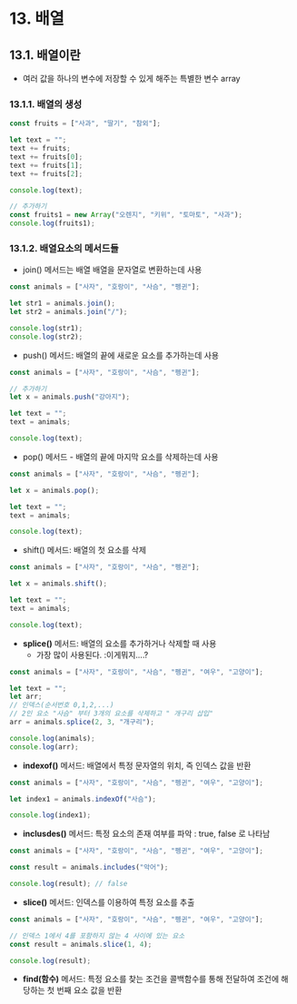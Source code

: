 # 13. 배열

## 13.1. 배열이란

- 여러 값을 하나의 변수에 저장할 수 있게 해주는 특별한 변수 array

### 13.1.1. 배열의 생성

```js
const fruits = ["사과", "딸기", "참외"];

let text = "";
text += fruits;
text += fruits[0];
text += fruits[1];
text += fruits[2];

console.log(text);

// 추가하기
const fruits1 = new Array("오렌지", "키위", "토마토", "사과");
console.log(fruits1);
```

### 13.1.2. 배열요소의 메서드들

- join() 메서드는 배열 배열을 문자열로 변환하는데 사용

```js
const animals = ["사자", "호랑이", "사슴", "펭귄"];

let str1 = animals.join();
let str2 = animals.join("/");

console.log(str1);
console.log(str2);
```

- push() 메서드: 배열의 끝에 새로운 요소를 추가하는데 사용

```js
const animals = ["사자", "호랑이", "사슴", "펭귄"];

// 추가하기
let x = animals.push("강아지");

let text = "";
text = animals;

console.log(text);
```

- pop() 메서드 - 배열의 끝에 마지막 요소를 삭제하는데 사용

```js
const animals = ["사자", "호랑이", "사슴", "펭귄"];

let x = animals.pop();

let text = "";
text = animals;

console.log(text);
```

- shift() 메서드: 배열의 첫 요소를 삭제

```js
const animals = ["사자", "호랑이", "사슴", "펭귄"];

let x = animals.shift();

let text = "";
text = animals;

console.log(text);
```

- **splice()** 메서드: 배열의 요소를 추가하거나 삭제할 때 사용
  - 가장 많이 사용된다.
    :이게뭐지....?

```js
const animals = ["사자", "호랑이", "사슴", "펭귄", "여우", "고양이"];

let text = "";
let arr;
// 인덱스(순서번호 0,1,2,...)
// 2인 요소 "사슴" 부터 3개의 요소를 삭제하고 " 개구리 삽입"
arr = animals.splice(2, 3, "개구리");

console.log(animals);
console.log(arr);
```

- **indexof()** 메서드: 배열에서 특정 문자열의 위치, 즉 인덱스 값을 반환

```js
const animals = ["사자", "호랑이", "사슴", "펭귄", "여우", "고양이"];

let index1 = animals.indexOf("사슴");

console.log(index1);
```

- **inclusdes()** 메서드: 특정 요소의 존재 여부를 파악
  : true, false 로 나타남

```js
const animals = ["사자", "호랑이", "사슴", "펭귄", "여우", "고양이"];

const result = animals.includes("악어");

console.log(result); // false
```

- **slice()** 메서드: 인덱스를 이용하여 특정 요소를 추출

```js
const animals = ["사자", "호랑이", "사슴", "펭귄", "여우", "고양이"];

// 인덱스 1에서 4를 포함하지 않는 4 사이에 있는 요소
const result = animals.slice(1, 4);

console.log(result);
```

- **find(함수)** 메서드: 특정 요소를 찾는 조건을 콜백함수를 통해 전달하여 조건에 해당하는 첫 번째 요소 값을 반환
